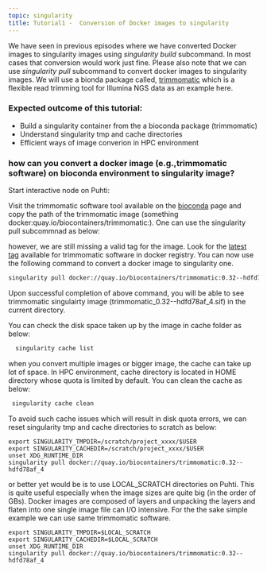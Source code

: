 ```yaml
---
topic: singularity
title: Tutorial1 -  Conversion of Docker images to singularity
---
```


We have seen in previous episodes where we have converted Docker images to singularity images using *singularity build* subcommand. In most cases that conversion would work just fine. Please also note that we can use *singularity pull* subcommand to convert docker images to singularity images.  We will use a bionda package called, [trimmomatic](https://bioconda.github.io/recipes/trimmomatic/README.html) which is a flexible read trimming tool for Illumina NGS data as an example here. 

###  Expected outcome of this tutorial:
- Build a singularity container from the a bioconda package (trimmomatic)
- Understand singularity tmp and cache directories
- Efficient ways of image converion in HPC environment

### how can you convert a docker image (e.g.,trimmomatic software) on bioconda environment to singularity image?

Start interactive node on Puhti:

Visit the trimmomatic software tool available on the [bioconda](https://bioconda.github.io/recipes/trimmomatic/README.html) page and copy the path of the trimmomatic image (something docker:quay.io/biocontainers/trimmomatic:<tag>). One can use the singularity pull subcommnad as below:

however, we are still missing a valid tag for the image. Look for the [latest tag](https://quay.io/repository/biocontainers/trimmomatic?tab=tags) available for trimmomatic software in docker registry. You can now use the following command to convert a docker image to singularity one.

```bash
singularity pull docker://quay.io/biocontainers/trimmomatic:0.32--hdfd78af_4
```
Upon successful completion of above command, you will be able to see trimmomatic singulairty image (trimmomatic_0.32--hdfd78af_4.sif) in the current directory.

You can check the disk space taken up by the image in cache folder as below:
  
```bash  
  singularity cache list
```
when you convert multiple images or bigger image, the cache can take up lot of space. In HPC environment, cache directory is located in HOME directory whose quota is limited by default. You can clean the cache as below:
 ```bash
  singularity cache clean
 ```

To avoid such cache issues which will result in disk quota errors, we can reset singularity tmp and cache directories to scratch as below:
```  
export SINGULARITY_TMPDIR=/scratch/project_xxxx/$USER
export SINGULARITY_CACHEDIR=/scratch/project_xxxx/$USER
unset XDG_RUNTIME_DIR
singularity pull docker://quay.io/biocontainers/trimmomatic:0.32--hdfd78af_4
```
  
or better yet would be is to use LOCAL_SCRATCH directories on Puhti. This is quite useful especially when the image sizes are quite big (in the order of GBs). Docker images are composed of layers and unpacking the layers and flaten into one single image file can I/O intensive. For the the sake simple example we can use same trimmomatic software. 
```  
export SINGULARITY_TMPDIR=$LOCAL_SCRATCH
export SINGULARITY_CACHEDIR=$LOCAL_SCRATCH
unset XDG_RUNTIME_DIR
singularity pull docker://quay.io/biocontainers/trimmomatic:0.32--hdfd78af_4
```
